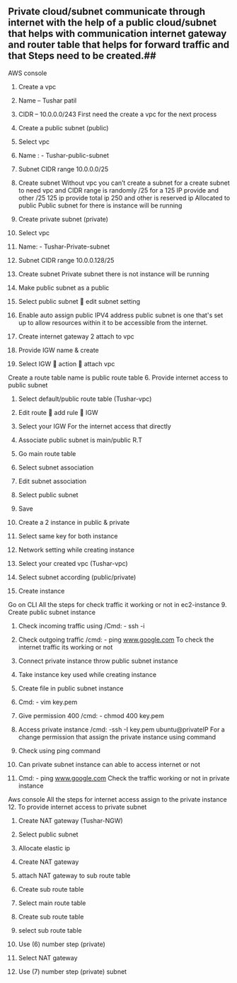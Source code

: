 ## Private cloud/subnet communicate through internet with the help of a public cloud/subnet that helps with communication internet gateway and router table that helps for forward traffic and that Steps need to be created.##

AWS console 
1. Create a vpc 
1. Name – Tushar patil 
2. CIDR – 10.0.0.0/243
First need the create a vpc for the next process 

2. Create a public subnet (public)
1.	Select vpc 
2.	Name : - Tushar-public-subnet
3.	Subnet CIDR range  10.0.0.0/25
4.	Create subnet
Without vpc you can’t create a subnet for a create subnet to need vpc and CIDR range is randomly /25 for a 125 IP provide and other /25 125 ip provide total ip 250 and other is reserved ip 
Allocated to public
Public subnet for there is instance will be running  

3. Create private subnet (private)
1.	Select vpc
2.	Name: - Tushar-Private-subnet 
3.	Subnet CIDR range 10.0.0.128/25
4.	Create subnet
Private subnet there is not instance will be running 

4. Make public subnet as a public
1.	Select public subnet   edit subnet setting 
2.	Enable auto assign public IPV4 address
public subnet is one that's set up to allow resources within it to be accessible from the internet.



5. Create internet gateway 2 attach to vpc
1.	Provide IGW name & create
2.	Select IGW  action  attach vpc 

Create a route table name is public route table 
6. Provide internet access to public subnet
1.	Select default/public route table  (Tushar-vpc)
2.	Edit route  add rule  IGW
3.	Select your IGW
For the internet access that directly 

7. Associate public subnet is main/public R.T
1.	Go main route table
2.	Select subnet association 
3.	Edit subnet association
4.	Select public subnet
5.	Save

8. Create a 2 instance in public & private
1.	Select same key for both instance 
2.	Network setting while creating instance 
3.	Select your created vpc (Tushar-vpc)
4.	Select subnet according (public/private)
5.	Create instance

Go on CLI 
All the steps for check traffic it working or not in ec2-instance
9. Create public subnet instance 
1.	Check incoming traffic using /Cmd: - ssh -i
2.	Check outgoing traffic /cmd: - ping www.google.com
To check the internet traffic its working or not


10. Connect private instance throw public subnet instance
1.	Take instance key used while creating instance
2.	Create file in public subnet instance
3.	Cmd: - vim key.pem
4.	Give permission 400 /cmd: - chmod 400 key.pem
5.	Access private instance /cmd: -ssh -I key.pem ubuntu@privateIP
For a change permission that assign the private instance using command   

11. Check using ping command 
1.	Can private subnet instance can able to access internet or not
2.	Cmd: - ping www.google.com 
Check the traffic working or not in private instance 

Aws console 
All the steps for internet access assign to the private instance  
12. To provide internet access to private subnet
1.	Create NAT gateway (Tushar-NGW)
2.	Select public subnet 
3.	Allocate elastic ip
4.	Create NAT gateway

13. attach NAT gateway to sub route table
1.	Create sub route table 
2.	Select main route table
3.	Create sub route table

14. select sub route table 
1.	Use (6) number step (private)
2.	Select NAT gateway
3.	Use (7) number step (private) subnet

